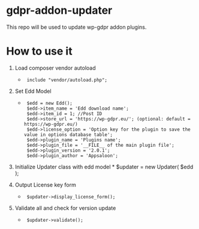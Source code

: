 # gdpr-addon-updater
This repo will be used to update wp-gdpr addon plugins.

# How to use it

1. Load composer vendor autoload
    *      include "vendor/autoload.php";
    
2. Set Edd Model
    *      $edd = new Edd();
           $edd->item_name = 'Edd download name';
           $edd->item_id = 1; //Post ID
           $edd->store_url = 'https://wp-gdpr.eu/'; (optional: default = https://wp-gdpr.eu/)
           $edd->license_option = 'Option key for the plugin to save the value in options database table';
           $edd->plugin_name = 'Plugins name';
           $edd->plugin_file = '__FILE__ of the main plugin file';
           $edd->plugin_version = '2.0.1';
           $edd->plugin_author = 'Appsaloon';
           
3. Initialize Updater class with edd model
        *      $updater = new Updater( $edd );
                   
4. Output License key form
    *      $updater->display_license_form();
    
5. Validate all and check for version update
    *      $updater->validate();
